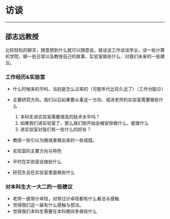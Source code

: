 # 访谈

---

## 邵志远教授

比较轻松的聊天，随意想到什么就可以随意说，就谈谈工作谈谈学业，谈一些计算机学院，聊一些日常以及教授自己的故事、实验室做些什么、对我们未来的一些建议。

### 工作经历&实验室

* 什么时候来的华科，当初是怎么过来的（可能年代比较久远了）（工作分配😉）
* 主要研究方向，我们以后如果要从事这一方向、或进老师的实验室需要做些什么
  1. 本科生进实验室需要很高的技术水平吗？
  2. 如果我们进实验室了，那么我们刚开始会被安排做什么，能做什么
  3. 进实验室对我们有一些什么的好处？
* 教授一些引以为傲或者做出来的一些成就。

* 实验室的主要方向与特色
* 平时在实验室会做些什么
* 研究生会在实验室里面做些什么

### 对本科生大一大二的一些建议

* 老师一直带计卓班，对带过计卓班都有什么看法与感触
* 觉得我们这一届有什么感触与想法。
* 觉得我们本科生需要在本科期间多做些什么











